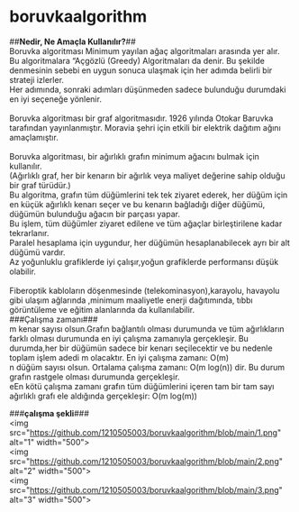 # boruvkaalgorithm
##**Nedir, Ne Amaçla Kullanılır?**## <br>
Boruvka algoritması Minimum yayılan ağaç algoritmaları arasında yer alır. <br>Bu algoritmalara “Açgözlü (Greedy) Algoritmaları da denir. Bu şekilde denmesinin sebebi en uygun sonuca ulaşmak için her adımda belirli bir strateji izlerler. <br>Her adımında, sonraki adımları düşünmeden sadece bulunduğu durumdaki en iyi seçeneğe yönlenir. <br> <br>
Boruvka algoritması bir graf algoritmasıdır. 1926 yılında Otokar Baruvka tarafından yayınlanmıştır. Moravia şehri için etkili bir elektrik dağıtım ağını amaçlamıştır. <br><br>
 Boruvka algoritması, bir ağırlıklı grafın minimum ağacını bulmak için kullanılır. <br> (Ağırlıklı graf, her bir kenarın bir ağırlık veya maliyet değerine sahip olduğu bir graf türüdür.) <br>Bu algoritma, grafın tüm düğümlerini tek tek ziyaret ederek, her düğüm için en küçük ağırlıklı kenarı seçer ve bu kenarın bağladığı diğer düğümü, düğümün bulunduğu ağacın bir parçası yapar. <br>Bu işlem, tüm düğümler ziyaret edilene ve tüm ağaçlar birleştirilene kadar tekrarlanır. <br>Paralel hesaplama için uygundur, her düğümün hesaplanabilecek ayrı bir alt düğümü vardır. <br> Az yoğunluklu grafiklerde iyi çalışır,yoğun grafiklerde performansı düşük olabilir. <br><br>
Fiberoptik kabloların döşenmesinde (telekominasyon),karayolu, havayolu gibi ulaşım ağlarında ,minimum maaliyetle enerji dağıtımında, tıbbı görüntüleme ve eğitim alanlarında da kullanılabilir.<br>
###Çalışma zamanı### <br>
m kenar sayısı olsun.Grafın bağlantılı olması durumunda ve tüm ağırlıkların farklı olması durumunda en iyi çalışma zamanıyla gerçekleşir.
Bu durumda,her bir düğümün sadece bir kenarı seçilecektir ve bu nedenle toplam işlem adedi m olacaktır. En iyi çalışma zamanı: O(m) <br>
n düğüm sayısı olsun. Ortalama çalışma zamanı: O(m log(n)) dir. Bu durum grafın rastgele olması durumunda gerçekleşir. <br>
eEn kötü çalışma zamanı grafın tüm düğümlerini içeren tam bir tam sayı ağırlıklı grafı ele aldığında gerçekleşir: O(m log(m)) <br>


###**çalışma şekli**### <br> 
<img src="https://github.com/1210505003/boruvkaalgorithm/blob/main/1.png" alt="1" width="500"> <br>
<img src="https://github.com/1210505003/boruvkaalgorithm/blob/main/2.png" alt="2" width="500"> <br>
<img src="https://github.com/1210505003/boruvkaalgorithm/blob/main/3.png" alt="3" width="500"> <br>

